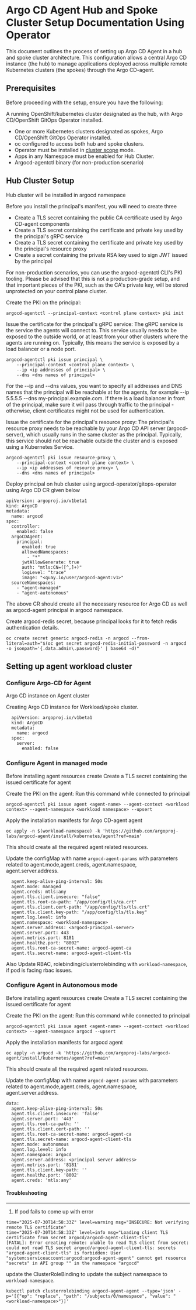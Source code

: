 # Argo CD Agent Hub and Spoke Cluster Setup Documentation Using Operator
This document outlines the process of setting up Argo CD Agent in a hub and spoke cluster architecture. This configuration allows a central Argo CD instance (the hub) to manage applications deployed across multiple remote Kubernetes clusters (the spokes) through the Argo CD-agent.
## Prerequisites
Before proceeding with the setup, ensure you have the following:

A running OpenShift/kubernetes cluster designated as the hub, with Argo CD/OpenShift GitOps Operator installed.

- One or more Kubernetes clusters designated as spokes, Argo CD/OpenShift GitOps Operator installed.
- oc configured to access both hub and spoke clusters.
- Operator must be installed in [cluster scope](https://argocd-operator.readthedocs.io/en/stable/usage/basics/#cluster-scoped-instance) mode.
- Apps in any Namespace must be enabled for Hub Cluster.
- Argocd-agentctl binary (for non-production scenario)


## Hub Cluster Setup

Hub cluster will be installed in argocd namespace

Before you install the principal's manifest, you will need to create three
- Create a TLS secret containing the public CA certificate used by Argo CD-agent components
- Create a TLS secret containing the certificate and private key used by the principal's gRPC service
- Create a TLS secret containing the certificate and private key used by the principal's resource proxy
- Create a secret containing the private RSA key used to sign JWT issued by the principal

For non-production scenarios, you can use the argocd-agentctl CLI's PKI tooling. Please be advised that this is not a production-grade setup, and that important pieces of the PKI, such as the CA's private key, will be stored unprotected on your control plane cluster.

Create the PKI on the principal:

```
argocd-agentctl --principal-context <control plane context> pki init
```

Issue the certificate for the principal's gRPC service:
The gRPC service is the service the agents will connect to. This service usually needs to be exposed to the outside world, or at least from your other clusters where the agents are running on. Typically, this means the service is exposed by a load balancer or a node port.

```
argocd-agentctl pki issue principal \
    --principal-context <control plane context> \
    --ip <ip addresses of principal> \
    --dns <dns names of principal>
```

For the --ip and --dns values, you want to specify all addresses and DNS names that the principal will be reachable at for the agents, for example --ip 5.5.5.5 --dns my-principal.example.com. If there is a load balancer in front of the principal, make sure it will pass through traffic to the principal - otherwise, client certificates might not be used for authentication.

Issue the certificate for the principal's resource proxy:
The principal's resource proxy needs to be reachable by your Argo CD API server (argocd-server), which usually runs in the same cluster as the principal. Typically, this service should not be reachable outside the cluster and is exposed using a Kubernetes Service.

```
argocd-agentctl pki issue resource-proxy \
    --principal-context <control plane context> \
    --ip <ip addresses of resource proxy> \
    --dns <dns names of principal>
```

Deploy principal on hub cluster using argocd-operator/gitops-operator using Argo CD CR given below

```
apiVersion: argoproj.io/v1beta1
kind: ArgoCD
metadata:
  name: argocd
spec:
  controller:
    enabled: false
  argoCDAgent:
    principal:
      enabled: true
      allowedNamespaces: 
        - "*"
      jwtAllowGenerate: true
      auth: "mtls:CN=([^,]+)"
      logLevel: "trace"
      image: "<quay.io/user/argocd-agent:v1>"
  sourceNamespaces:
    - "agent-managed"
    - "agent-autonomous"  					
```

The above CR should create all the necessary resource for Argo CD as well as argocd-agent principal in argocd namespace.

Create argocd-redis secret, because principal looks for it to fetch redis authentication details.

```
oc create secret generic argocd-redis -n argocd --from-literal=auth="$(oc get secret argocd-redis-initial-password -n argocd -o jsonpath='{.data.admin\.password}' | base64 -d)"
```

## Setting up agent workload cluster 

### Configure Argo-CD for Agent 
 
Argo CD instance on Agent cluster

Creating Argo CD instance for Workload/spoke cluster.
```
  apiVersion: argoproj.io/v1beta1
  kind: ArgoCD
  metadata:
    name: argocd
  spec:
    server:
      enabled: false
```

### Configure Agent in managed mode

Before installing agent resources create 
Create a TLS secret containing the issued certificate for agent

Create the PKI on the agent:
Run this command while connected to principal
```
argocd-agentctl pki issue agent <agent-name> --agent-context <workload context> --agent-namespace <workload namespace> --upsert
```

Apply the installation manifests for Argo CD-agent agent
```
oc apply -n $(workload-namespace) -k 'https://github.com/argoproj-labs/argocd-agent/install/kubernetes/agent?ref=main'
```
This should create all the required agent related resources.

Update the configMap with name `argocd-agent-params`  with parameters related to agent.mode,agent.creds, agent.namespace, agent.server.address.	
```
  agent.keep-alive-ping-interval: 50s
  agent.mode: managed
  agent.creds: mtls:any
  agent.tls.client.insecure: "false"
  agent.tls.root-ca-path: "/app/config/tls/ca.crt"
  agent.tls.client.cert-path: "/app/config/tls/tls.crt"
  agent.tls.client.key-path: "/app/config/tls/tls.key"
  agent.log.level: info
  agent.namespace: <workload-namespace>
  agent.server.address: <argocd-principal-server>
  agent.server.port: 443
  agent.metrics.port: 8181
  agent.healthz.port: "8002"
  agent.tls.root-ca-secret-name: argocd-agent-ca
  agent.tls.secret-name: argocd-agent-client-tls
```
Also Update RBAC, rolebinding/clusterrolebinding with `workload-namespace`, if pod is facing rbac issues. 



### Configure Agent in Autonomous mode

Before installing agent resources create 
Create a TLS secret containing the issued certificate for agent

Create the PKI on the agent:
Run this command while connected to principal
```
argocd-agentctl pki issue agent <agent-name> --agent-context <workload context> --agent-namespace argocd --upsert
```

Apply the installation manifests for argocd agent
```
oc apply -n argocd -k 'https://github.com/argoproj-labs/argocd-agent/install/kubernetes/agent?ref=main'
```
This should create all the required agent related resources.

Update the configMap with name `argocd-agent-params`  with parameters related to agent.mode,agent.creds, agent.namespace, agent.server.address.
```
data:
  agent.keep-alive-ping-interval: 50s
  agent.tls.client.insecure: 'false' 
  agent.server.port: '443'
  agent.tls.root-ca-path: ''
  agent.tls.client.cert-path: ''
  agent.tls.root-ca-secret-name: argocd-agent-ca
  agent.tls.secret-name: argocd-agent-client-tls
  agent.mode: autonomous
  agent.log.level: info
  agent.namespace: argocd
  agent.server.address: <principal server address>
  agent.metrics.port: '8181'
  agent.tls.client.key-path: ''
  agent.healthz.port: '8002'
  agent.creds: 'mtls:any'
```


#### Troubleshooting 
___

1. If pod fails to come up with error
```
time="2025-07-30T14:58:33Z" level=warning msg="INSECURE: Not verifying remote TLS certificate"
time="2025-07-30T14:58:33Z" level=info msg="Loading client TLS certificate from secret argocd/argocd-agent-client-tls"
[FATAL]: Error creating remote: unable to read TLS client from secret: could not read TLS secret argocd/argocd-agent-client-tls: secrets "argocd-agent-client-tls" is forbidden: User "system:serviceaccount:argocd:argocd-agent-agent" cannot get resource "secrets" in API group "" in the namespace "argocd"
```

update the ClusterRoleBinding to update the subject namespace to `workload-namespace`.

```
kubectl patch clusterrolebinding argocd-agent-agent --type='json' -p='[{"op": "replace", "path": "/subjects/0/namespace", "value": "<workload-namespace>"}]'
```
